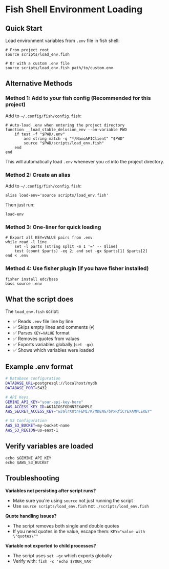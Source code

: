 # Fish Shell Environment Loading

## Quick Start

Load environment variables from `.env` file in fish shell:

```fish
# From project root
source scripts/load_env.fish

# Or with a custom .env file
source scripts/load_env.fish path/to/custom.env
```

## Alternative Methods

### Method 1: Add to your fish config (Recommended for this project)

Add to `~/.config/fish/config.fish`:

```fish
# Auto-load .env when entering the project directory
function __load_stable_delusion_env --on-variable PWD
    if test -f "$PWD/.env"
        and string match -q "*/NanoAPIClient" "$PWD"
        source "$PWD/scripts/load_env.fish"
    end
end
```

This will automatically load `.env` whenever you `cd` into the project directory.

### Method 2: Create an alias

Add to `~/.config/fish/config.fish`:

```fish
alias load-env='source scripts/load_env.fish'
```

Then just run:
```fish
load-env
```

### Method 3: One-liner for quick loading

```fish
# Export all KEY=VALUE pairs from .env
while read -l line
    set -l parts (string split -m 1 '=' -- $line)
    test (count $parts) -eq 2; and set -gx $parts[1] $parts[2]
end < .env
```

### Method 4: Use fisher plugin (if you have fisher installed)

```fish
fisher install edc/bass
bass source .env
```

## What the script does

The `load_env.fish` script:
- ✅ Reads `.env` file line by line
- ✅ Skips empty lines and comments (`#`)
- ✅ Parses `KEY=VALUE` format
- ✅ Removes quotes from values
- ✅ Exports variables globally (`set -gx`)
- ✅ Shows which variables were loaded

## Example .env format

```bash
# Database configuration
DATABASE_URL=postgresql://localhost/mydb
DATABASE_PORT=5432

# API Keys
GEMINI_API_KEY="your-api-key-here"
AWS_ACCESS_KEY_ID=AKIAIOSFODNN7EXAMPLE
AWS_SECRET_ACCESS_KEY="wJalrXUtnFEMI/K7MDENG/bPxRfiCYEXAMPLEKEY"

# S3 Configuration
AWS_S3_BUCKET=my-bucket-name
AWS_S3_REGION=us-east-1
```

## Verify variables are loaded

```fish
echo $GEMINI_API_KEY
echo $AWS_S3_BUCKET
```

## Troubleshooting

**Variables not persisting after script runs?**
- Make sure you're using `source` not just running the script
- Use `source scripts/load_env.fish` not `./scripts/load_env.fish`

**Quote handling issues?**
- The script removes both single and double quotes
- If you need quotes in the value, escape them: `KEY="value with \"quotes\""`

**Variable not exported to child processes?**
- The script uses `set -gx` which exports globally
- Verify with: `fish -c 'echo $YOUR_VAR'`
